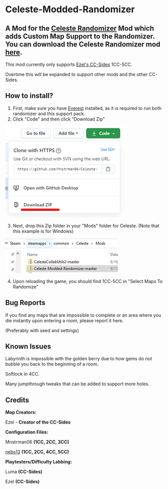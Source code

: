 # Celeste-Modded-Randomizer
A Mod for the [Celeste Randomizer](https://github.com/rhelmot/CelesteRandomizer) Mod which adds Custom Map Support to the Randomizer. You can download the Celeste Randomizer mod [here](https://gamebanana.com/tools/6848).
-
This mod currently only supports [Ezel's CC-Sides](https://gamebanana.com/maps/207309) 1CC-5CC.

Overtime this will be expanded to support other mods and the other CC-Sides.

How to install?
-
1. First, make sure you have [Everest](https://everestapi.github.io/) installed, as it is required to run both randomizer and this support pack.
2. Click "Code" and then click "Download Zip"

![folder_structure](gitassets/code.png)

3. Next, drop this Zip folder in your "Mods" folder for Celeste. (Note that this example is for Windows)

![folder_structure](gitassets/mods.png)


4. Upon reloading the game, you should find 1CC-5CC in "Select Maps To Randomize"



Bug Reports
-
If you find any maps that are impossible to complete or an area where you die instantly upon entering a room, please report it here.

(Preferably with seed and settings)

Known Issues
-
Labyrinth is impossible with the golden berry due to how gems do not bubble you back to the beginning of a room.

Softlock in 4CC.

Many jumpthrough tweaks that can be added to support more holes.

Credits
-
**Map Creators:**

Ezel - **Creator of the CC-Sides**

**Configuration Files:**

Mnstrman06 **(1CC, 2CC, 3CC)**

[nebs13](https://github.com/nebs13/) **(1CC, 2CC, 4CC, 5CC)**

**Playtesters/Difficulty Labbing:**

Luma **(CC-Sides)**

Ezel **(CC-Sides)**
